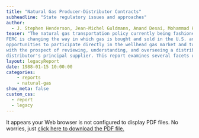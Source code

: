 ```yaml
---
title: "Natural Gas Producer-Distributor Contracts"
subheadline: "State regulatory issues and approaches"
author:
  - J. Stephen Henderson, Jean-Michel Guldmann, Anand Desai, Mohammad Harunuzzaman, Peter A. Nagler, and Mark E. Eifert
teaser: "The natural gas transportation policy currently being fashioned at the
FERC is changing the way in which gas is bought and sold in the U.S. and the way in which its cost is regulated by state public utility commissions. Local gas distribution companies are likely to have much greater freedom in contracting for gas than during any period in the history of the industry. Instead of relying mostly on its traditional interstate pipeline supplier(s), a distributor may have future
opportunities to participate directly in the wellhead gas market and to arrange to transport the gas it buys through interstate pipelines that have decided to participate voluntarily in the federal gas transportation program under the FERC Orders 436 and 500. Consequently, state regulators are faced
with the prospect of reviewing, understanding, and overseeing a distributor's contractual arrangements for gas supply to a much larger extent than was the case when a FERC-regulated pipeline was the
distributor's principal supplier. This report examines several facets of the resulting effects on state regulatory policies, procedures, and oversight activities, recent changes in the federal transportation program, and quantitative models to determine an optimal portfolio of gas supply sources."
layout: legacyReport
date: 1988-01-15 10:00:00
categories:
    - reports
    - natural-gas
show_meta: false
custom_css:
  - report
  - legacy
---
```

<object data='{{ site.url }}/nrriReports/1987-12%20Natural%20Gas%20Producer-Distributor%20Contracts_%20State%20Regulatory%20Issues%20and%20Approaches.pdf'
        type='application/pdf'
        width='100%'
        height='100%'>

<p>It appears your Web browser is not configured to display PDF files.
No worries, just <a href='{{ site.url }}/nrriReports/1987-12%20Natural%20Gas%20Producer-Distributor%20Contracts_%20State%20Regulatory%20Issues%20and%20Approaches.pdf'>click here to download the PDF file.</a></p>

</object>
